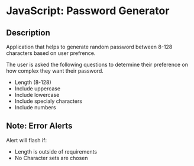 # JavaScript: Password Generator

## Description
Application that helps to generate random password between 8-128 characters based on user prefrence.

The user is asked the following questions to determine their preference on how complex they want their password.
- Length (8-128)
- Include uppercase
- Include lowercase
- Include specialy characters
- Include numbers

## Note: Error Alerts
Alert will flash if:

- Length is outside of requirements
- No Character sets are chosen

